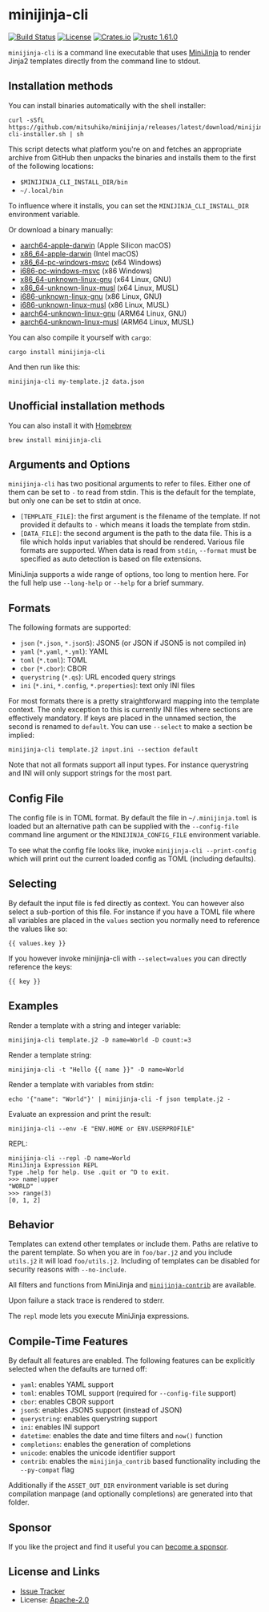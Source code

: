 # minijinja-cli

[![Build Status](https://github.com/mitsuhiko/minijinja/workflows/Tests/badge.svg?branch=main)](https://github.com/mitsuhiko/minijinja/actions?query=workflow%3ATests)
[![License](https://img.shields.io/github/license/mitsuhiko/minijinja)](https://github.com/mitsuhiko/minijinja/blob/main/LICENSE)
[![Crates.io](https://img.shields.io/crates/d/minijinja-cli.svg)](https://crates.io/crates/minijinja-cli)
[![rustc 1.61.0](https://img.shields.io/badge/rust-1.61%2B-orange.svg)](https://img.shields.io/badge/rust-1.61%2B-orange.svg)

`minijinja-cli` is a command line executable that uses
[MiniJinja](https://github.com/mitsuhiko/minijinja) to render Jinja2 templates
directly from the command line to stdout.

## Installation methods

You can install binaries automatically with the shell installer:

```
curl -sSfL https://github.com/mitsuhiko/minijinja/releases/latest/download/minijinja-cli-installer.sh | sh
```

This script detects what platform you're on and fetches an appropriate archive from GitHub
then unpacks the binaries and installs them to the first of the following locations:

* `$MINIJINJA_CLI_INSTALL_DIR/bin`
* `~/.local/bin`

To influence where it installs, you can set the `MINIJINJA_CLI_INSTALL_DIR` environment variable.

Or download a binary manually:

- [aarch64-apple-darwin](https://github.com/mitsuhiko/minijinja/releases/latest/download/minijinja-cli-aarch64-apple-darwin.tar.xz) (Apple Silicon macOS)
- [x86_64-apple-darwin](https://github.com/mitsuhiko/minijinja/releases/latest/download/minijinja-cli-x86_64-apple-darwin.tar.xz) (Intel macOS)
- [x86_64-pc-windows-msvc](https://github.com/mitsuhiko/minijinja/releases/latest/download/minijinja-cli-x86_64-pc-widows-msvc.zip) (x64 Windows)
- [i686-pc-windows-msvc](https://github.com/mitsuhiko/minijinja/releases/latest/download/minijinja-cli-i686-pc-widows-msvc.zip) (x86 Windows)
- [x86_64-unknown-linux-gnu](https://github.com/mitsuhiko/minijinja/releases/latest/download/minijinja-cli-x86_64-unknown-linux-gnu.tar.xz) (x64 Linux, GNU)
- [x86_64-unknown-linux-musl](https://github.com/mitsuhiko/minijinja/releases/latest/download/minijinja-cli-x86_64-unknown-linux-musl.tar.xz) (x64 Linux, MUSL)
- [i686-unknown-linux-gnu](https://github.com/mitsuhiko/minijinja/releases/latest/download/minijinja-cli-i686-unknown-linux-gnu.tar.xz) (x86 Linux, GNU)
- [i686-unknown-linux-musl](https://github.com/mitsuhiko/minijinja/releases/latest/download/minijinja-cli-i686-unknown-linux-musl.tar.xz) (x86 Linux, MUSL)
- [aarch64-unknown-linux-gnu](https://github.com/mitsuhiko/minijinja/releases/latest/download/minijinja-cli-aarch64-unknown-linux-gnu.tar.xz) (ARM64 Linux, GNU)
- [aarch64-unknown-linux-musl](https://github.com/mitsuhiko/minijinja/releases/latest/download/minijinja-cli-aarch64-unknown-linux-musl.tar.xz) (ARM64 Linux, MUSL)

You can also compile it yourself with `cargo`:

```
cargo install minijinja-cli
```

And then run like this:

```
minijinja-cli my-template.j2 data.json
```

## Unofficial installation methods

You can also install it with [Homebrew](https://brew.sh/)

```
brew install minijinja-cli
```

## Arguments and Options

`minijinja-cli` has two positional arguments to refer to files.  Either one of them can
be set to `-` to read from stdin.  This is the default for the template, but only one
can be set to stdin at once.

- `[TEMPLATE_FILE]`:
    the first argument is the filename of the template.  If not provided it defaults
    to `-` which means it loads the template from stdin.
- `[DATA_FILE]`:
    the second argument is the path to the data file.  This is a file which holds
    input variables that should be rendered.  Various file formats are supported.
    When data is read from `stdin`, `--format` must be specified as auto detection
    is based on file extensions.

MiniJinja supports a wide range of options, too long to mention here.  For the full help
use `--long-help` or `--help` for a brief summary.

## Formats

The following formats are supported:

- `json` (`*.json`, `*.json5`): JSON5 (or JSON if JSON5 is not compiled in)
- `yaml` (`*.yaml`, `*.yml`): YAML
- `toml` (`*.toml`): TOML
- `cbor` (`*.cbor`): CBOR
- `querystring` (`*.qs`): URL encoded query strings
- `ini` (`*.ini`, `*.config`, `*.properties`): text only INI files

For most formats there is a pretty straightforward mapping into the template
context.  The only exception to this is currently INI files where sections are
effectively mandatory.  If keys are placed in the unnamed section, the second
is renamed to `default`.  You can use `--select` to make a section be implied:

```
minijinja-cli template.j2 input.ini --section default
```

Note that not all formats support all input types.  For instance querystring
and INI will only support strings for the most part.

## Config File

The config file is in TOML format.  By default the file in `~/.minijinja.toml` is loaded
but an alternative path can be supplied with the `--config-file` command line argument
or the `MINIJINJA_CONFIG_FILE` environment variable.

To see what the config file looks like, invoke `minijinja-cli --print-config` which will
print out the current loaded config as TOML (including defaults).

## Selecting

By default the input file is fed directly as context.  You can however also
select a sub-portion of this file.  For instance if you have a TOML file
where all variables are placed in the `values` section you normally need
to reference the values like so:

```jinja
{{ values.key }}
```

If you however invoke minijinja-cli with `--select=values` you can directly
reference the keys:

```jinja
{{ key }}
```

## Examples

Render a template with a string and integer variable:

```
minijinja-cli template.j2 -D name=World -D count:=3
```

Render a template string:

```
minijinja-cli -t "Hello {{ name }}" -D name=World
```

Render a template with variables from stdin:

```
echo '{"name": "World"}' | minijinja-cli -f json template.j2 -
```

Evaluate an expression and print the result:

```
minijinja-cli --env -E "ENV.HOME or ENV.USERPROFILE"
```

REPL:

```
minijinja-cli --repl -D name=World
MiniJinja Expression REPL
Type .help for help. Use .quit or ^D to exit.
>>> name|upper
"WORLD"
>>> range(3)
[0, 1, 2]
```

## Behavior

Templates can extend other templates or include them.  Paths are relative to the
parent template.  So when you are in `foo/bar.j2` and you include `utils.j2`
it will load `foo/utils.j2`.  Including of templates can be disabled for
security reasons with `--no-include`.

All filters and functions from MiniJinja and [`minijinja-contrib`](https://docs.rs/minijinja-contrib/)
are available.

Upon failure a stack trace is rendered to stderr.

The `repl` mode lets you execute MiniJinja expressions.

## Compile-Time Features

By default all features are enabled.  The following features can be explicitly
selected when the defaults are turned off:

* `yaml`: enables YAML support
* `toml`: enables TOML support (required for `--config-file` support)
* `cbor`: enables CBOR support
* `json5`: enables JSON5 support (instead of JSON)
* `querystring`: enables querystring support
* `ini`: enables INI support
* `datetime`: enables the date and time filters and `now()` function
* `completions`: enables the generation of completions
* `unicode`: enables the unicode identifier support
* `contrib`: enables the `minijinja_contrib` based functionality including the `--py-compat` flag

Additionally if the `ASSET_OUT_DIR` environment variable is set during
compilation manpage (and optionally completions) are generated into that
folder.

## Sponsor

If you like the project and find it useful you can [become a
sponsor](https://github.com/sponsors/mitsuhiko).

## License and Links

- [Issue Tracker](https://github.com/mitsuhiko/minijinja/issues)
- License: [Apache-2.0](https://github.com/mitsuhiko/minijinja/blob/main/LICENSE)
